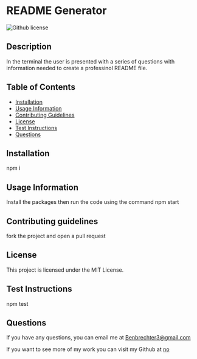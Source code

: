 # README Generator
   ![Github license](https://img.shields.io/badge/license-MIT%20License-blue.svg)
  ## Description
 In the terminal the user is presented with a series of questions with information needed to create a professinol README file.

  ## Table of Contents
  - [Installation](#installation)
  - [Usage Information](#usage-information)
  - [Contributing Guidelines](#contributing-guidelines)
  - [License](#license)
  - [Test Instructions](#test-instructions)
  - [Questions](#questions)

  ## Installation
  npm i

  ## Usage Information
 Install the packages then run the code using the command npm start

  ## Contributing guidelines
  fork the project and open a pull request

  ## License 
 This project is licensed under the MIT License.

  ## Test Instructions
 npm test

  ## Questions
  If you have any questions, you can email me at Benbrechter3@gmail.com 

  If you want to see more of my work you can visit my Github at [no](https://github.com/Benbrechter)



